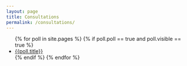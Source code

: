 ```yaml
---
layout: page
title: Consultations
permalink: /consultations/
---
```

<ul>
  {% for poll in site.pages %}
    {% if poll.poll == true and poll.visible == true %}
      <li><a href="{{ poll.url | prepend: site.baseurl }}"><div class='link-listing'>{{poll.title}}</div></a></li>
    {% endif %}
  {% endfor %}
</ul>
